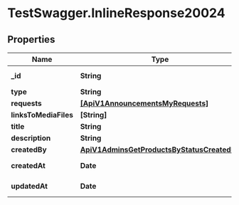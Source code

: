 # TestSwagger.InlineResponse20024

## Properties

Name | Type | Description | Notes
------------ | ------------- | ------------- | -------------
**_id** | **String** | GUID в базе данных | [optional] 
**type** | **String** |  | [optional] 
**requests** | [**[ApiV1AnnouncementsMyRequests]**](ApiV1AnnouncementsMyRequests.md) |  | [optional] 
**linksToMediaFiles** | **[String]** |  | [optional] 
**title** | **String** |  | [optional] 
**description** | **String** |  | [optional] 
**createdBy** | [**ApiV1AdminsGetProductsByStatusCreatedBy**](ApiV1AdminsGetProductsByStatusCreatedBy.md) |  | [optional] 
**createdAt** | **Date** | Дата создания. | [optional] 
**updatedAt** | **Date** | Дата обновления. | [optional] 


